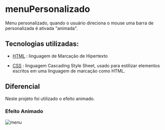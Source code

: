 # menuPersonalizado
Menu personalizado, quando o usuário direciona o mouse uma barra de personalizada é ativada "animada".


## Tecnologias utilizadas:
* [HTML](https://developer.mozilla.org/pt-BR/docs/Web/HTML) : linguagem de Marcação de Hipertexto

* [CSS](https://developer.mozilla.org/pt-BR/docs/Web/CSS) :  linguagem Cascading Style Sheet, usado para estilizar elementos escritos em uma linguagem de marcação como HTML. 


## Diferencial
Neste projeto foi utilizado o efeito animado.

### Efeito Animado
![menu](https://user-images.githubusercontent.com/70247557/213953603-9f42057e-1e0e-4c73-a518-d347d76c42d9.gif)
